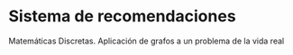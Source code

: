 # Sistema de recomendaciones
Matemáticas Discretas. Aplicación de grafos a un problema de la vida real

